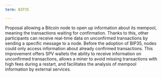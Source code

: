 ```yaml
---
term: BIP35

---
```

Proposal allowing a Bitcoin node to open up information about its mempool, meaning the transactions waiting for confirmation. Thanks to this, other participants can receive real-time data on unconfirmed transactions by sending a specific message to a node. Before the adoption of BIP35, nodes could only access information about already confirmed transactions. This improvement offers SPV wallets the ability to receive information on unconfirmed transactions, allows a miner to avoid missing transactions with high fees during a restart, and facilitates the analysis of mempool information by external services.